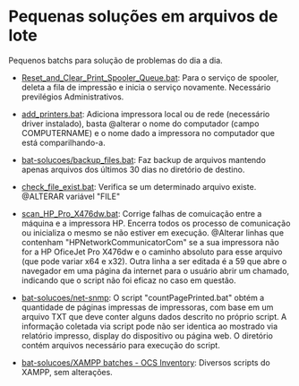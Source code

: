 # Pequenas soluções em arquivos de lote

Pequenos batchs para solução de problemas do dia a dia.


- [Reset_and_Clear_Print_Spooler_Queue.bat](https://github.com/willyamcts/bat-solucoes/blob/master/Reset_and_Clear_Print_Spooler_Queue.bat): Para o serviço de spooler, deleta a fila de impressão e inicia o serviço novamente. Necessário previlégios Administrativos.

- [add_printers.bat](https://github.com/willyamcts/bat-solucoes/blob/master/add_printers.bat): Adiciona impressora local ou de rede (necessário driver instalado), basta @alterar o nome do computador (campo COMPUTERNAME) e o nome dado a impressora no computador que está comparilhando-a.

- [bat-solucoes/backup_files.bat](https://github.com/willyamcts/bat-solucoes/tree/master/backup_files.bat): Faz backup de arquivos mantendo apenas arquivos dos últimos 30 dias no diretório de destino.

- [check_file_exist.bat](https://github.com/willyamcts/bat-solucoes/blob/master/check_file_exist.bat): Verifica se um determinado arquivo existe. @ALTERAR variável "FILE"

- [scan_HP_Pro_X476dw.bat](https://github.com/willyamcts/bat-solucoes/blob/master/scan_HP_Pro_X476dw.bat): Corrige falhas de comuicação entre a máquina e a impressora HP. Encerra todos os  processo de comunicação ou inicializa o mesmo se não estiver em execução. @Alterar linhas que contenham "HPNetworkCommunicatorCom" se a sua impressora não for a HP OficeJet Pro X476dw e o caminho absoluto para esse arquivo (que pode variar x64 e x32). Outra linha a ser editada é a 59 que abre o navegador em uma página da internet para o usuário abrir um chamado, indicando que o script não foi eficaz no caso em questão.

- [bat-solucoes/net-snmp](https://github.com/willyamcts/bat-solucoes/tree/master/net-snmp): O script "countPagePrinted.bat" obtém a quantidade de páginas impressas de impressoras, com base em um arquivo TXT que deve conter alguns dados descrito no próprio script. A informação coletada via script pode não ser identica ao mostrado via relatório impresso, display do dispositivo ou página web. O diretório contém arquivos necessário para execução do script.

- [bat-solucoes/XAMPP batches - OCS Inventory](https://github.com/willyamcts/bat-solucoes/tree/master/XAMPP%20batches%20-%20OCS%20Inventory): Diversos scripts do XAMPP, sem alterações.
